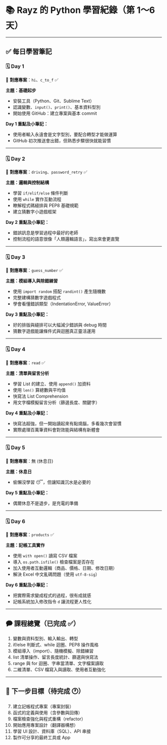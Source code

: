 # 📚 Rayz 的 Python 學習紀錄（第 1～6 天）

---

## ✅ 每日學習筆記

### 🗓 Day 1

📂 **對應專案**：`hi`、`c_to_f` ✅

**主題：基礎起步**
- 安裝工具（Python、Git、Sublime Text）
- 認識變數、`input()`、`print()`、基本資料型別
- 開始使用 GitHub：建立專案與基本 commit

**Day 1 重點及小筆記：**
- 使用者輸入永遠會是文字型別，要配合轉型才能做運算
- GitHub 初次推送會出錯，但熟悉步驟很快就能習慣

---

### 🗓 Day 2

📂 **對應專案**：`driving`、`password_retry` ✅

**主題：邏輯與控制結構**
- 學習 `if/elif/else` 條件判斷
- 使用 `while` 實作互動流程
- 瞭解程式碼縫排與 PEP8 基礎規範
- 建立猜數字小遊戲框架

**Day 2 重點及小筆記：**
- 錯誤訊息是學習過程中最好的老師
- 控制流程的語意很像「人類邏輯語言」，寫出來會更直覽

---

### 🗓 Day 3

📂 **對應專案**：`guess_number` ✅

**主題：模組導入與除錯練習**
- 使用 `import random` 搭配 `randint()` 產生隨機數
- 完整建構猜數字遊戲程式
- 學會看懂錯誤類型（IndentationError, ValueError）

**Day 3 重點及小筆記：**
- 好的排版與縫排可以大幅減少錯誤與 debug 時間
- 猜數字遊戲能讓條件式與迴圈真正靈活運用

---

### 🗓 Day 4

📂 **對應專案**：`read` ✅

**主題：清單與留言分析**
- 學習 List 的建立、使用 `append()` 加資料
- 使用 `len()` 算總數與平均值
- 快寫法 List Comprehension
- 用文字檔模擬留言分析（篩選長度、關鍵字）

**Day 4 重點及小筆記：**
- 快寫法超強，但一開始讀起來有點燒腦，多看幾次會習慣
- 實際處理百萬筆資料會對效能與結構有新體會

---

### 🗓 Day 5

📂 **對應專案**：無 (休息日)

**主題：休息日**
- 偷懶沒學習 😴，但讓知識沉水是必要的

**Day 5 重點及小筆記：**
- 偶爾休息不是退步，是充電的準備

---

### 🗓 Day 6

📂 **對應專案**：`products` ✅

**主題：記帳工具實作**
- 使用 `with open()` 讀寫 CSV 檔案
- 導入 `os.path.isfile()` 檢查檔案是否存在
- 加入使用者互動邏輯（商品、價格、日期、修改日期）
- 解決 Excel 中文亂碼問題（使用 `utf-8-sig`）

**Day 6 重點及小筆記：**
- 把實際需求變成程式的過程，很有成就感
- 記帳系統加入修改指令 `d` 讓流程更人性化

---

## 🗭 課程總覽（已完成 ✅）

1. 變數與資料型別、輸入輸出、轉型
2. if/else 判斷式、while 迴圈、PEP8 操作風格
3. 模組導入（import）、隨機模擬、除錯練習
4. list 清單操作、留言長度統計、篩選與快寫法
5. range 與 for 迴圈、字串當清單、文字檔案讀取
6. 二維清單、CSV 檔寫入與讀取、使用者互動強化

---

## 🌟 下一步目標（待完成 🕐）

7. 建立記帳程式專案（專案封裝）
8. 函式的定義與使用（含參數與回傳）
9. 檔案檢查強化與程式重構（refactor）
10. 開始應用專案設計（翻譯器構想）
11. 學習 UI 設計、資料庫（SQL）、API 串接
12. 製作可分享的最終工具或 App

